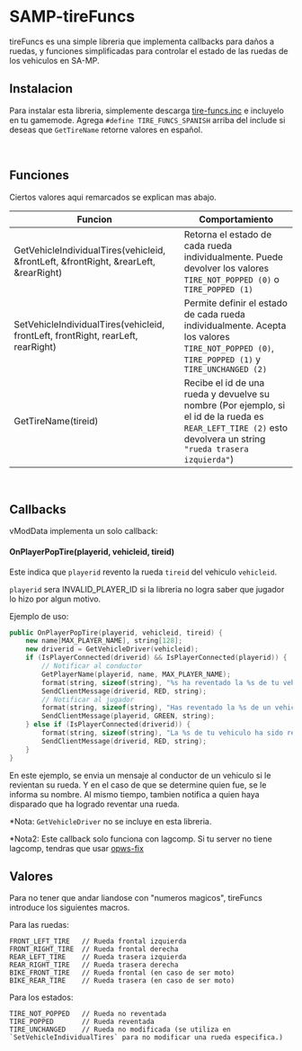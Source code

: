 # SAMP-tireFuncs
tireFuncs es una simple libreria que implementa callbacks para daños a ruedas, y funciones simplificadas para controlar el estado de las ruedas de los vehiculos en SA-MP.

## Instalacion

Para instalar esta libreria, simplemente descarga [tire-funcs.inc](tire-funcs.inc) e incluyelo en tu gamemode.
Agrega `#define TIRE_FUNCS_SPANISH` arriba del include si deseas que `GetTireName` retorne valores en español.

<br>

## Funciones
Ciertos valores aqui remarcados se explican mas abajo.

Funcion | Comportamiento
--- | ---
GetVehicleIndividualTires(vehicleid, &frontLeft, &frontRight, &rearLeft, &rearRight) | Retorna el estado de cada rueda individualmente. Puede devolver los valores `TIRE_NOT_POPPED (0)` o `TIRE_POPPED (1)`
SetVehicleIndividualTires(vehicleid, frontLeft, frontRight, rearLeft, rearRight) | Permite definir el estado de cada rueda individualmente. Acepta los valores `TIRE_NOT_POPPED (0)`, `TIRE_POPPED (1)` y `TIRE_UNCHANGED (2)`
GetTireName(tireid) | Recibe el id de una rueda y devuelve su nombre (Por ejemplo, si el id de la rueda es `REAR_LEFT_TIRE (2)` esto devolvera un string `"rueda trasera izquierda"`)
<br>

## Callbacks

vModData implementa un solo callback:

#### OnPlayerPopTire(playerid, vehicleid, tireid)

Este indica que `playerid` revento la rueda `tireid` del vehiculo `vehicleid`.

`playerid` sera INVALID_PLAYER_ID si la libreria no logra saber que jugador lo hizo por algun motivo.

Ejemplo de uso:

```cpp
public OnPlayerPopTire(playerid, vehicleid, tireid) {
	new name[MAX_PLAYER_NAME], string[128];
	new driverid = GetVehicleDriver(vehicleid);
	if (IsPlayerConnected(driverid) && IsPlayerConnected(playerid)) {
		// Notificar al conductor
		GetPlayerName(playerid, name, MAX_PLAYER_NAME);
		format(string, sizeof(string), "%s ha reventado la %s de tu vehiculo.", name, GetTireName(tireid));
		SendClientMessage(driverid, RED, string);
		// Notificar al jugador
		format(string, sizeof(string), "Has reventado la %s de un vehiculo.", GetTireName(tireid));
		SendClientMessage(playerid, GREEN, string);
	} else if (IsPlayerConnected(driverid)) {
		format(string, sizeof(string), "La %s de tu vehiculo ha sido reventada.", GetTireName(tireid));
		SendClientMessage(driverid, RED, string);
	}
}
```

En este ejemplo, se envia un mensaje al conductor de un vehiculo si le revientan su rueda. Y en el caso de que se determine quien fue, se le informa su nombre. Al mismo tiempo, tambien notifica a quien haya disparado que ha logrado reventar una rueda.

*Nota: `GetVehicleDriver` no se incluye en esta libreria.

*Nota2: Este callback solo funciona con lagcomp. Si tu server no tiene lagcomp, tendras que usar [opws-fix](https://github.com/boorzz/samp-opws-fix/)


## Valores

Para no tener que andar liandose con "numeros magicos", tireFuncs introduce los siguientes macros.

Para las ruedas:

```
FRONT_LEFT_TIRE   // Rueda frontal izquierda
FRONT_RIGHT_TIRE  // Rueda frontal derecha
REAR_LEFT_TIRE    // Rueda trasera izquierda
REAR_RIGHT_TIRE   // Rueda trasera derecha
BIKE_FRONT_TIRE   // Rueda frontal (en caso de ser moto)
BIKE_REAR_TIRE    // Rueda trasera (en caso de ser moto)
```

Para los estados:
```
TIRE_NOT_POPPED   // Rueda no reventada
TIRE_POPPED       // Rueda reventada
TIRE_UNCHANGED    // Rueda no modificada (se utiliza en `SetVehicleIndividualTires` para no modificar una rueda especifica.)
```
